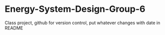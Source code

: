 # Energy-System-Design-Group-6
Class project, github for version control, put whatever changes with date in README
